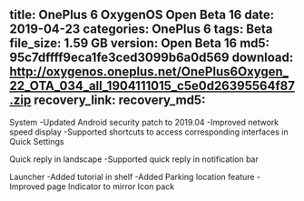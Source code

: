 title: OnePlus 6 OxygenOS Open Beta 16
date: 2019-04-23
categories: OnePlus 6
tags: Beta
file_size: 1.59 GB
version: Open Beta 16
md5: 95c7dffff9eca1fe3ced3099b6a0d569
download: http://oxygenos.oneplus.net/OnePlus6Oxygen_22_OTA_034_all_1904111015_c5e0d26395564f87.zip
recovery_link:
recovery_md5: 
---
System
-Updated Android security patch to 2019.04
-Improved network speed display
-Supported shortcuts to access corresponding interfaces in Quick Settings

Quick reply in landscape
-Supported quick reply in notification bar

Launcher
-Added tutorial in shelf
-Added Parking location feature
-Improved page Indicator to mirror Icon pack
